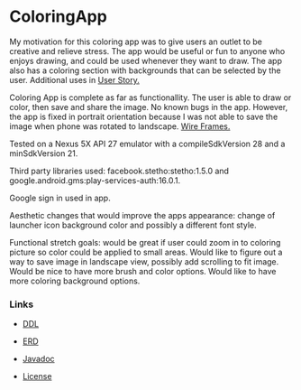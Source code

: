 # ColoringApp
 My motivation for this coloring app was to give users an outlet to be creative and relieve stress. The app would be useful or fun to anyone who enjoys drawing, and could be used whenever they want to draw. The app also has a coloring section with backgrounds that can be selected by the user.  Additional uses in [User Story.](userstory.pdf)
 
 Coloring App is complete as far as functionallity. The user is able to draw or color, then save and share the image. 
 No known bugs in the app. However, the app is fixed in portrait orientation because I was not able to save the image when phone was rotated to landscape. [Wire Frames.](ColoringAppWF.pdf)
 
 Tested on a Nexus 5X API 27 emulator with a compileSdkVersion 28 and a minSdkVersion 21.
 
 Third party libraries used: facebook.stetho:stetho:1.5.0 and google.android.gms:play-services-auth:16.0.1.
 
 Google sign in used in app.
 
 Aesthetic changes that would improve the apps appearance: change of launcher icon background color and possibly a different font style.
 
 Functional stretch goals: would be great if user could zoom in to coloring picture so color could be applied to small areas. Would like to figure out a way to save image in landscape view, possibly add scrolling to fit image. Would be nice to have more brush and color options. Would like to have more coloring background options.
 
 ### Links
 * [DDL](ddl.sql) 
 
 * [ERD](ERDColoringApp.pdf)
 
 * [Javadoc](api)
 
* [License](LICENSE)
